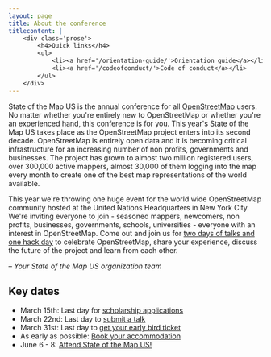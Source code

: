 ```yaml
---
layout: page
title: About the conference
titlecontent: |
    <div class='prose'>
        <h4>Quick links</h4>
        <ul>
            <li><a href='/orientation-guide/'>Orientation guide</a></li>
            <li><a href='/codeofconduct/'>Code of conduct</a></li>
        </ul>
    </div>
---
```


State of the Map US is the annual conference for all [OpenStreetMap](http://openstreetmap.org/) users. No matter whether you're entirely new to OpenStreetMap or whether you're an experienced hand, this conference is for you. This year's State of the Map US takes place as the OpenStreetMap project enters into its second decade. OpenStreetMap is entirely open data and it is becoming critical infrastructure for an increasing number of non profits, governments and businesses. The project has grown to almost two million registered users, over 300,000 active mappers, almost 30,000 of them logging into the map every month to create one of the best map representations of the world available.

This year we're throwing one huge event for the world wide OpenStreetMap community hosted at the United Nations Headquarters in New York City. We're inviting everyone to join - seasoned mappers, newcomers, non profits, businesses, governments, schools, universities - everyone with an interest in OpenStreetMap. Come out and join us for [two days of talks and one hack day](http://stateofthemap.us/program/) to celebrate OpenStreetMap, share your experience, discuss the future of the project and learn from each other.

*– Your State of the Map US organization team*

## Key dates

- March 15th: Last day for [scholarship applications](http://stateofthemap.us/scholarships/)
- March 22nd: Last day to [submit a talk](http://stateofthemap.us/talk/)
- March 31st: Last day to [get your early bird ticket](http://www.eventbrite.com/e/state-of-the-map-us-2015-new-york-city-tickets-15437946313)
- As early as possible: [Book your accommodation](http://stateofthemap.us/venue/)
- June 6 - 8: [Attend State of the Map US!](http://www.eventbrite.com/e/state-of-the-map-us-2015-new-york-city-tickets-15437946313)

